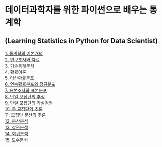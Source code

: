 # 데이터과학자를 위한 파이썬으로 배우는 통계학
## (Learning Statistics in Python for Data Scientist)

[1. 통계학의 기본개념](LectureNote/01-LEC-통계학의%20기본개념.pdf)<br>
[2. 연구조사와 자료](LectureNote/02-LEC-연구조사와%20자료.pdf)<br>
[3. 기술통계분석](LectureNote/03-LEC-기술통계분석.pdf)<br>
[4. 확률이론](LectureNote/04-LEC-확률이론.pdf)<br>
[5. 이산확률분포](LectureNote/05-LEC-이산확률분포.pdf)<br>
[6. 연속확률분포와 정규분포](LectureNote/06-LEC-연속확률분포와%20정규분포.pdf)<br>
[7. 표본조사와 표본분포](LectureNote/07-LEC-표본조사와%20표본분포.pdf)<br>
[8. 단일 모집단의 추정](LectureNote/08-LEC-단일%20모집단의%20추정.pdf)<br>
[9. 단일 모집단의 가설검정](LectureNote/09-LEC-단일%20모집단의%20가설검정.pdf)<br>
[10. 두 모집단의 추론](LectureNote/10-LEC-두%20모집단의%20추론.pdf)<br>
[11. 모집단 분산의 추론](LectureNote/11-LEC-모집단%20분산의%20추론.pdf)<br>
[12. 분산분석](LectureNote/12-LEC-분산분석.pdf)<br>
[13. 상관분석](LectureNote/13-LEC-상관분석.pdf)<br>
[14. 회귀분석](LectureNote/14-LEC-회귀분석.pdf)<br>
[15. 도수분석](LectureNote/15-LEC-도수분석.pdf)<br>
